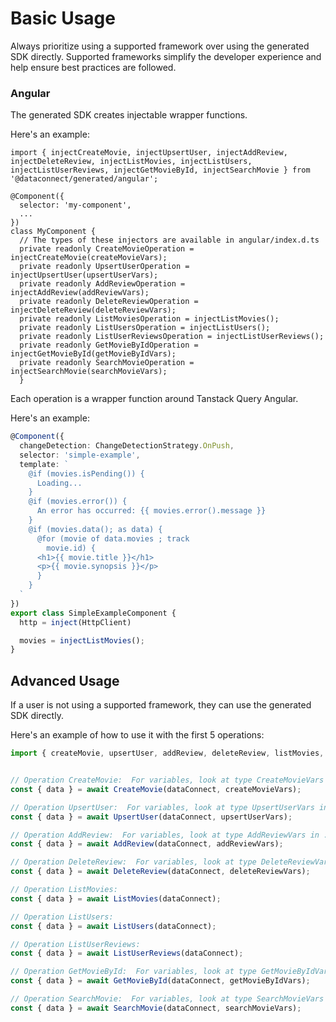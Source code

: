 # Basic Usage

Always prioritize using a supported framework over using the generated SDK
directly. Supported frameworks simplify the developer experience and help ensure
best practices are followed.


### Angular

The generated SDK creates injectable wrapper functions.

Here's an example:
```
import { injectCreateMovie, injectUpsertUser, injectAddReview, injectDeleteReview, injectListMovies, injectListUsers, injectListUserReviews, injectGetMovieById, injectSearchMovie } from '@dataconnect/generated/angular';

@Component({
  selector: 'my-component',
  ...
})
class MyComponent {
  // The types of these injectors are available in angular/index.d.ts
  private readonly CreateMovieOperation = injectCreateMovie(createMovieVars);
  private readonly UpsertUserOperation = injectUpsertUser(upsertUserVars);
  private readonly AddReviewOperation = injectAddReview(addReviewVars);
  private readonly DeleteReviewOperation = injectDeleteReview(deleteReviewVars);
  private readonly ListMoviesOperation = injectListMovies();
  private readonly ListUsersOperation = injectListUsers();
  private readonly ListUserReviewsOperation = injectListUserReviews();
  private readonly GetMovieByIdOperation = injectGetMovieById(getMovieByIdVars);
  private readonly SearchMovieOperation = injectSearchMovie(searchMovieVars);
  }
```

Each operation is a wrapper function around Tanstack Query Angular.

Here's an example:
```ts
@Component({
  changeDetection: ChangeDetectionStrategy.OnPush,
  selector: 'simple-example',
  template: `
    @if (movies.isPending()) {
      Loading...
    }
    @if (movies.error()) {
      An error has occurred: {{ movies.error().message }}
    }
    @if (movies.data(); as data) {
      @for (movie of data.movies ; track
        movie.id) {
      <h1>{{ movie.title }}</h1>
      <p>{{ movie.synopsis }}</p>
      }
    }
  `
})
export class SimpleExampleComponent {
  http = inject(HttpClient)

  movies = injectListMovies();
}
```




## Advanced Usage
If a user is not using a supported framework, they can use the generated SDK directly.

Here's an example of how to use it with the first 5 operations:

```js
import { createMovie, upsertUser, addReview, deleteReview, listMovies, listUsers, listUserReviews, getMovieById, searchMovie } from '@dataconnect/generated';


// Operation CreateMovie:  For variables, look at type CreateMovieVars in ../index.d.ts
const { data } = await CreateMovie(dataConnect, createMovieVars);

// Operation UpsertUser:  For variables, look at type UpsertUserVars in ../index.d.ts
const { data } = await UpsertUser(dataConnect, upsertUserVars);

// Operation AddReview:  For variables, look at type AddReviewVars in ../index.d.ts
const { data } = await AddReview(dataConnect, addReviewVars);

// Operation DeleteReview:  For variables, look at type DeleteReviewVars in ../index.d.ts
const { data } = await DeleteReview(dataConnect, deleteReviewVars);

// Operation ListMovies: 
const { data } = await ListMovies(dataConnect);

// Operation ListUsers: 
const { data } = await ListUsers(dataConnect);

// Operation ListUserReviews: 
const { data } = await ListUserReviews(dataConnect);

// Operation GetMovieById:  For variables, look at type GetMovieByIdVars in ../index.d.ts
const { data } = await GetMovieById(dataConnect, getMovieByIdVars);

// Operation SearchMovie:  For variables, look at type SearchMovieVars in ../index.d.ts
const { data } = await SearchMovie(dataConnect, searchMovieVars);


```